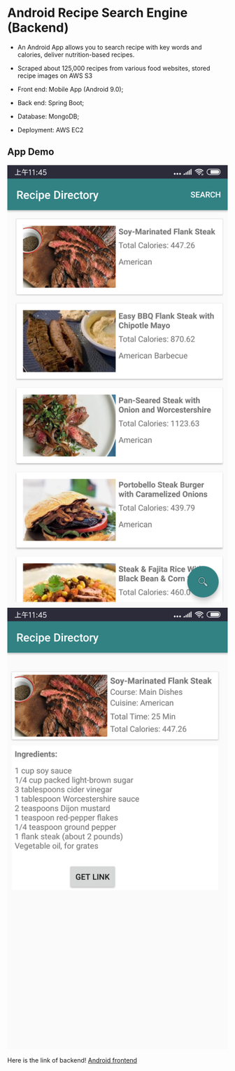 # Android Recipe Search Engine (Backend)

*	An Android App allows you to search recipe with key words and calories, deliver nutrition-based recipes.
*	Scraped about 125,000 recipes from various food websites, stored recipe images on AWS S3

*	Front end: Mobile App (Android 9.0); 
*	Back end: Spring Boot; 
*	Database: MongoDB; 
*	Deployment: AWS EC2


## App Demo

![](./img/pic2.png)
![](./img/pic1.png)

Here is the link of backend!
[Android frontend](https://github.com/szcpitt/Android-Recipe-Search-Engine)